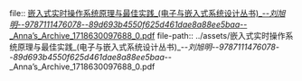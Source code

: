 file:: [嵌入式实时操作系统原理与最佳实践_(电子与嵌入式系统设计丛书)_--_刘旭明_--_9787111476078_--_89d693b4550f625d461dae8a88ee5baa_--_Anna’s_Archive_1718630097688_0.pdf](../assets/嵌入式实时操作系统原理与最佳实践_(电子与嵌入式系统设计丛书)_--_刘旭明_--_9787111476078_--_89d693b4550f625d461dae8a88ee5baa_--_Anna’s_Archive_1718630097688_0.pdf)
file-path:: ../assets/嵌入式实时操作系统原理与最佳实践_(电子与嵌入式系统设计丛书)_--_刘旭明_--_9787111476078_--_89d693b4550f625d461dae8a88ee5baa_--_Anna’s_Archive_1718630097688_0.pdf
